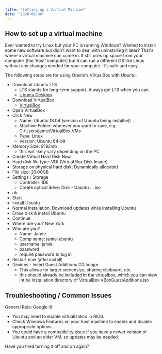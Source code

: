 ```yaml
---
title: "Setting up a Virtual Machine"
date: "2020-09-06"
---
```


## How to set up a virtual machine

Ever wanted to try Linux but your PC is running Windows? Wanted to install some new software but didn't want to deal with uninstalling it later? That's where a virtual machine can come in. It still uses up space from your computer (the 'host' computer) but it can run a different OS like Linux without any changes needed for your computer. It's safe and easy.

The following steps are for using Oracle's VirtualBox with Ubuntu.

* Download Ubuntu LTS
  * LTS stands for long-term support. Always get LTS when you can.
  * [Ubuntu Desktop](https://ubuntu.com/download/desktop)
* Download VirtualBox
  * [VirtualBox](https://www.virtualbox.org/)
* Open VirtualBox
* Click New
  * Name: Ubuntu 18.04 (version of Ubuntu being installed)
  * Machine Folder: wherever you want to save, e.g. C:\Users\jamie\VirtualBox VMs
  * Type: Linux
  * Version: Ubuntu 64-bit
* Memory Size: 8192mb
  * this will likely vary depending on the PC
* Create Virtual Hard Disk Now
* Hard disk file type: VDI (Virtual Box Disk Image)
* Storage on physical hard disk: Dynamically allocated
* File size: 20.00GB
* Settings / Storage
  * Controller: IDE
  * Create optical drive: Disk - Ubuntu ... iso
* ok
* Start
* Install Ubuntu
* Normal installation, Download updates while installing Ubuntu
* Erase disk & install Ubuntu
* Continue
* Where are you? New York
* Who are you?
  * Name: Jamie
  * Comp name: jamie-ubuntu
  * username: jamie
  * password
  * require password to log in
* Restart now (after install)
* Devices - Insert Guest Additions CD Image
  * This allows for larger screensize, sharing clipboard, etc.
  * this should already be included in the virtualbox, which you can view int he installation directory of VirtualBox VBoxGuestAdditions.iso

## Troubleshooting / Common Issues

General Rule: Google it!

* You may need to enable virtualization in BIOS.
* Check Windows Features on your host machine to enable and disable appropriate options.
* You could have a compatibility issue if you have a newer version of Ubuntu and an older VM, so updates may be needed.

Have you tried turning it off and on again?
